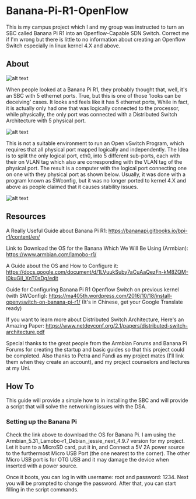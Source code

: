 # Banana-Pi-R1-OpenFlow

This is my campus project which I and my group was instructed to turn an SBC called Banana Pi R1 into an Openflow-Capable SDN Switch. Correct me if I'm wrong but there is little to no information about creating an Openflow Switch especially in linux kernel 4.X and above.

## About
![alt text](https://github.com/radipp/Banana-Pi-R1-OpenFlow/blob/master/images/BPI-R1%201.JPG "Banana Pi R1")

When people looked at a Banana Pi R1, they probably thought that, well, it's an SBC with 5 ethernet ports. True, but this is one of those 'looks can be deceiving' cases. It looks and feels like it has 5 ethernet ports, While in fact, it is actually only had one that was logically connected to the processor, while physically, the only port was connected with a Distributed Switch Architecture with 5 physical port.

![alt text](https://github.com/radipp/Banana-Pi-R1-OpenFlow/blob/master/images/master%20fisik.png "Banana Raw Architecture")

This is not a suitable environment to run an Open vSwitch Program, which requires that all physical port mapped logically and independently. The Idea is to split the only logical port, eth0, into 5 different sub-ports, each with their on VLAN tag which also are corresponding with the VLAN tag of the physical port. The result is a computer with the logical port connecting one on one with they physical port as shown below. Usually, it was done with a program known as SWconfig, but it was no longer ported to kernel 4.X and above as people claimed that it causes stability issues.

![alt text](https://github.com/radipp/Banana-Pi-R1-OpenFlow/blob/master/images/hasilarmbian.png "Banana Result Architecture")

## Resources
A Really Useful Guide about Banana Pi R1:
https://bananapi.gitbooks.io/bpi-r1/content/en/

Link to Download the OS for the Banana Which We Will Be Using (Armbian):
https://www.armbian.com/lamobo-r1/

A Guide about the OS and How to Configure it:
https://docs.google.com/document/d/1LVuukSuby7aCuAaQezFn-kM8ZQM-I0kuGiI_XnT0sDg/edit

Guide for Configuring Banana Pi R1 Openflow Switch on previous kernel (with SWConfig):
https://ma405th.wordpress.com/2016/10/18/install-openvswitch-on-banana-pi-r1/
(It's in Chinese, get your Google Translate ready)

If you want to learn more about Distributed Switch Architecture, Here's an Amazing Paper:
https://www.netdevconf.org/2.1/papers/distributed-switch-architecture.pdf

Special thanks to the great people from the Armbian Forums and Banana Pi Forums for creating the startup and basic guides so that this project could be completed. Also thanks to Petra and Fandi as my project mates (I'll link them when they create an account), and my project counselors and lectures at my Uni. 

## How To
This guide will provide a simple how to in installing the SBC and will provide a script that will solve the networking issues with the DSA.

### Setting up the Banana Pi
Check the link above to download the OS for Banana Pi. I am using the Armbian_5.31_Lamobo-r1_Debian_jessie_next_4.9.7 version for my project. Let it burn to a MicroSD card, put it in, and Connect a 5V 2A power source to the furthermost Micro USB Port (the one nearest to the corner). The other Micro USB port is for OTG USB and it may damage the device when inserted with a power source.

Once it boots, you can log in with username: root and password: 1234. Next you will be prompted to change the password. After that, you can start filling in the script commands.
